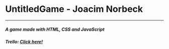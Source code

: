# UntitledGame - Joacim Norbeck
---
##### A game made with HTML, CSS and JavaScript
##### Trello: [Click here!](https://trello.com/b/7l1iJdQi/untitledgame)